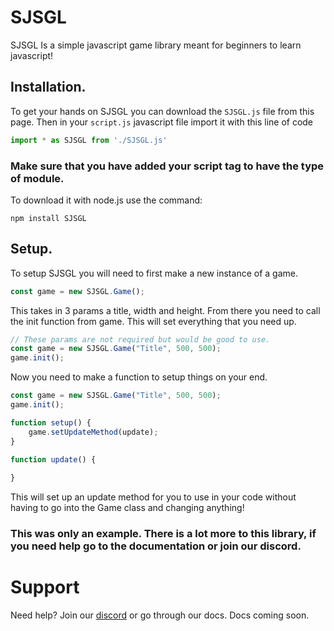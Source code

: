 # SJSGL
SJSGL Is a simple javascript game library meant for beginners to learn javascript!

## Installation.

To get your hands on SJSGL you can download the ``SJSGL.js`` file from this page.
Then in your ``script.js`` javascript file import it with this line of code 
```js
import * as SJSGL from './SJSGL.js'
```

### Make sure that you have added your script tag to have the type of module.

To download it with node.js use the command:

```shell
npm install SJSGL
```

## Setup.

To setup SJSGL you will need to first make a new instance of a game.

```js
const game = new SJSGL.Game();
```

This takes in 3 params a title, width and height.
From there you need to call the init function from game.
This will set everything that you need up.

```js
// These params are not required but would be good to use.
const game = new SJSGL.Game("Title", 500, 500);
game.init();
```

Now you need to make a function to setup things on your end.

```js
const game = new SJSGL.Game("Title", 500, 500);
game.init();

function setup() {
	game.setUpdateMethod(update);
}

function update() {
	
}
```

This will set up an update method for you to use in your code without having to go into the Game class
and changing anything!

### This was only an example. There is a lot more to this library, if you need help go to the documentation or join our discord.

# Support

Need help? Join our [discord](https://discord.gg/AdHZeeJrDx) or go through our docs.
Docs coming soon.
